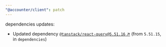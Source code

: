 ```yaml
---
"@accounter/client": patch
---
```

dependencies updates:
  - Updated dependency [`@tanstack/react-query@5.51.16` ↗︎](https://www.npmjs.com/package/@tanstack/react-query/v/5.51.16) (from `5.51.15`, in `dependencies`)
